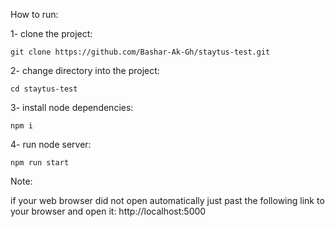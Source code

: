 How to run:


1- clone the project:

    git clone https://github.com/Bashar-Ak-Gh/staytus-test.git
    
2- change directory into the project:

    cd staytus-test

3- install node dependencies:

    npm i
    
4- run node server:

    npm run start

Note:

  if your web browser did not open automatically just past the following link to your browser and open it:
  http://localhost:5000
    
